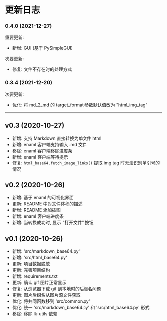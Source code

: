 # 更新日志

### 0.4.0 (2021-12-27)

重要更新:

- 新增: GUI (基于 PySimpleGUI)

次要更新:

- 修复: 文件不存在时的处理方式

### 0.3.4 (2021-12-20)

次要更新:

- 优化: 将 md_2_md 的 target_format 参数默认值改为 "html_img_tag"

--------------------------------------------------------------------------------

## v0.3 (2020-10-27)

- 新增: 支持 Markdown 直接转换为单文件 html
- 新增: enaml 客户端支持输入 .md 文件
- 移除: enaml 客户端移除进度条
- 新增: enaml 客户端等待提示
- 修复: `html_base64.fetch_image_links()` 提取 img tag 时无法识别单引号的情况

## v0.2 (2020-10-26)

- 新增: 基于 enaml 的可视化界面
- 更新: README 中对文件体积的描述
- 新增: README 添加插图
- 新增: enaml 客户端进度条
- 新增: 当转换成功时, 显示 "打开文件" 按钮

## v0.1 (2020-10-26)

- 新增: 'src/markdown_base64.py'
- 新增: 'src/html_base64.py'
- 更新: 项目数据脱敏
- 更新: 完善项目结构
- 新增: requirements.txt
- 更新: 确认 gif 图片正常显示
- 修复: 从浏览器下载 gif 到本地时的后缀名问题
- 更新: 图片后缀名从图片源文件获取
- 优化: 将共同函数移到 'src/common.py'
- 优化: 统一 'src/markdown_base64.py' 和 'src/html_base64.py' 形式
- 移除: 移除 lk-utils 依赖

